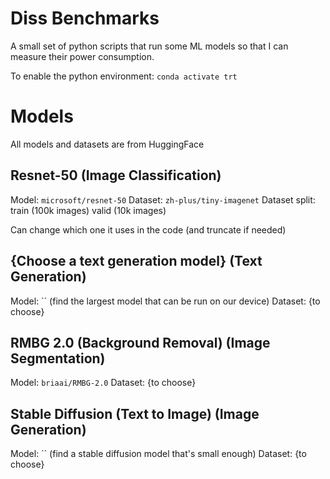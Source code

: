 # Diss Benchmarks
A small set of python scripts that run some ML models so that I can measure their power consumption.

To enable the python environment:
`conda activate trt`

# Models
All models and datasets are from HuggingFace

## Resnet-50 (Image Classification)
Model: `microsoft/resnet-50`
Dataset: `zh-plus/tiny-imagenet`
Dataset split:
train (100k images)
valid (10k images)

Can change which one it uses in the code (and truncate if needed)

## {Choose a text generation model} (Text Generation)
Model: `` (find the largest model that can be run on our device)
Dataset: {to choose}

##  RMBG 2.0 (Background Removal) (Image Segmentation)
Model: `briaai/RMBG-2.0`
Dataset: {to choose}

## Stable Diffusion (Text to Image) (Image Generation)
Model: `` (find a stable diffusion model that's small enough)
Dataset: {to choose}
